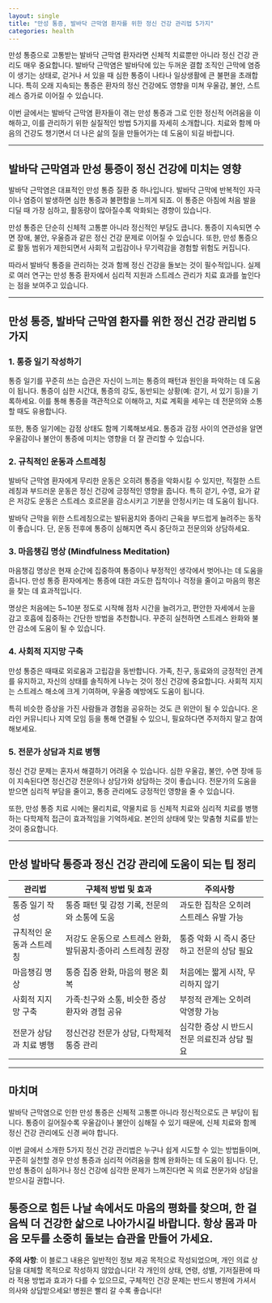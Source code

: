 ```yaml
---
layout: single
title: "만성 통증, 발바닥 근막염 환자를 위한 정신 건강 관리법 5가지"
categories: health
---
```

만성 통증으로 고통받는 발바닥 근막염 환자라면 신체적 치료뿐만 아니라 정신 건강 관리도 매우 중요합니다. 발바닥 근막염은 발바닥에 있는 두꺼운 결합 조직인 근막에 염증이 생기는 상태로, 걷거나 서 있을 때 심한 통증이 나타나 일상생활에 큰 불편을 초래합니다. 특히 오래 지속되는 통증은 환자의 정신 건강에도 영향을 미쳐 우울감, 불안, 스트레스 증가로 이어질 수 있습니다.

이번 글에서는 발바닥 근막염 환자들이 겪는 만성 통증과 그로 인한 정신적 어려움을 이해하고, 이를 관리하기 위한 실질적인 방법 5가지를 자세히 소개합니다. 치료와 함께 마음의 건강도 챙기면서 더 나은 삶의 질을 만들어가는 데 도움이 되길 바랍니다.

---

## 발바닥 근막염과 만성 통증이 정신 건강에 미치는 영향

발바닥 근막염은 대표적인 만성 통증 질환 중 하나입니다. 발바닥 근막에 반복적인 자극이나 염증이 발생하면 심한 통증과 불편함을 느끼게 되죠. 이 통증은 아침에 처음 발을 디딜 때 가장 심하고, 활동량이 많아질수록 악화되는 경향이 있습니다.

만성 통증은 단순히 신체적 고통뿐 아니라 정신적인 부담도 큽니다. 통증이 지속되면 수면 장애, 불안, 우울증과 같은 정신 건강 문제로 이어질 수 있습니다. 또한, 만성 통증으로 활동 범위가 제한되면서 사회적 고립감이나 무기력감을 경험할 위험도 커집니다.  

따라서 발바닥 통증을 관리하는 것과 함께 정신 건강을 돌보는 것이 필수적입니다. 실제로 여러 연구는 만성 통증 환자에서 심리적 지원과 스트레스 관리가 치료 효과를 높인다는 점을 보여주고 있습니다.

---

## 만성 통증, 발바닥 근막염 환자를 위한 정신 건강 관리법 5가지

### 1. 통증 일기 작성하기  
통증 일기를 꾸준히 쓰는 습관은 자신이 느끼는 통증의 패턴과 원인을 파악하는 데 도움이 됩니다. 통증이 심한 시간대, 통증의 강도, 동반되는 상황(예: 걷기, 서 있기 등)을 기록하세요. 이를 통해 통증을 객관적으로 이해하고, 치료 계획을 세우는 데 전문의와 소통할 때도 유용합니다.

또한, 통증 일기에는 감정 상태도 함께 기록해보세요. 통증과 감정 사이의 연관성을 알면 우울감이나 불안이 통증에 미치는 영향을 더 잘 관리할 수 있습니다.

### 2. 규칙적인 운동과 스트레칭  
발바닥 근막염 환자에게 무리한 운동은 오히려 통증을 악화시킬 수 있지만, 적절한 스트레칭과 부드러운 운동은 정신 건강에 긍정적인 영향을 줍니다. 특히 걷기, 수영, 요가 같은 저강도 운동은 스트레스 호르몬을 감소시키고 기분을 안정시키는 데 도움이 됩니다.

발바닥 근막을 위한 스트레칭으로는 발뒤꿈치와 종아리 근육을 부드럽게 늘려주는 동작이 좋습니다. 단, 운동 전후에 통증이 심해지면 즉시 중단하고 전문의와 상담하세요.

### 3. 마음챙김 명상 (Mindfulness Meditation)  
마음챙김 명상은 현재 순간에 집중하여 통증이나 부정적인 생각에서 벗어나는 데 도움을 줍니다. 만성 통증 환자에게는 통증에 대한 과도한 집착이나 걱정을 줄이고 마음의 평온을 찾는 데 효과적입니다.

명상은 처음에는 5~10분 정도로 시작해 점차 시간을 늘려가고, 편안한 자세에서 눈을 감고 호흡에 집중하는 간단한 방법을 추천합니다. 꾸준히 실천하면 스트레스 완화와 불안 감소에 도움이 될 수 있습니다.

### 4. 사회적 지지망 구축  
만성 통증은 때때로 외로움과 고립감을 동반합니다. 가족, 친구, 동료와의 긍정적인 관계를 유지하고, 자신의 상태를 솔직하게 나누는 것이 정신 건강에 중요합니다. 사회적 지지는 스트레스 해소에 크게 기여하며, 우울증 예방에도 도움이 됩니다.

특히 비슷한 증상을 가진 사람들과 경험을 공유하는 것도 큰 위안이 될 수 있습니다. 온라인 커뮤니티나 지역 모임 등을 통해 연결될 수 있으니, 필요하다면 주저하지 말고 참여해보세요.

### 5. 전문가 상담과 치료 병행  
정신 건강 문제는 혼자서 해결하기 어려울 수 있습니다. 심한 우울감, 불안, 수면 장애 등이 지속된다면 정신건강 전문의나 상담가와 상담하는 것이 좋습니다. 전문가의 도움을 받으면 심리적 부담을 줄이고, 통증 관리에도 긍정적인 영향을 줄 수 있습니다.

또한, 만성 통증 치료 시에는 물리치료, 약물치료 등 신체적 치료와 심리적 치료를 병행하는 다학제적 접근이 효과적임을 기억하세요. 본인의 상태에 맞는 맞춤형 치료를 받는 것이 중요합니다.

---

## 만성 발바닥 통증과 정신 건강 관리에 도움이 되는 팁 정리

| 관리법              | 구체적 방법 및 효과                         | 주의사항                          |
|-------------------|--------------------------------------|-------------------------------|
| 통증 일기 작성         | 통증 패턴 및 감정 기록, 전문의와 소통에 도움       | 과도한 집착은 오히려 스트레스 유발 가능             |
| 규칙적인 운동과 스트레칭    | 저강도 운동으로 스트레스 완화, 발뒤꿈치·종아리 스트레칭 권장 | 통증 악화 시 즉시 중단하고 전문의 상담 필요         |
| 마음챙김 명상          | 통증 집중 완화, 마음의 평온 회복               | 처음에는 짧게 시작, 무리하지 않기                  |
| 사회적 지지망 구축       | 가족·친구와 소통, 비슷한 증상 환자와 경험 공유      | 부정적 관계는 오히려 악영향 가능                   |
| 전문가 상담과 치료 병행    | 정신건강 전문가 상담, 다학제적 통증 관리           | 심각한 증상 시 반드시 전문 의료진과 상담 필요         |

---

## 마치며

발바닥 근막염으로 인한 만성 통증은 신체적 고통뿐 아니라 정신적으로도 큰 부담이 됩니다. 통증이 길어질수록 우울감이나 불안이 심해질 수 있기 때문에, 신체 치료와 함께 정신 건강 관리에도 신경 써야 합니다.

이번 글에서 소개한 5가지 정신 건강 관리법은 누구나 쉽게 시도할 수 있는 방법들이며, 꾸준히 실천할 경우 만성 통증과 심리적 어려움을 함께 완화하는 데 도움이 됩니다. 단, 만성 통증이 심하거나 정신 건강에 심각한 문제가 느껴진다면 꼭 의료 전문가와 상담을 받으시길 권합니다.

통증으로 힘든 나날 속에서도 마음의 평화를 찾으며, 한 걸음씩 더 건강한 삶으로 나아가시길 바랍니다. 항상 몸과 마음 모두를 소중히 돌보는 습관을 만들어 가세요.
---

**주의 사항**: 이 블로그 내용은 일반적인 정보 제공 목적으로 작성되었으며, 개인 의료 상담을 대체할 목적으로 작성하지 않았습니다! 각 개인의 상태, 연령, 성별, 기저질환에 따라 적용 방법과 효과가 다를 수 있으므로, 구체적인 건강 문제는 반드시 병원에 가셔서 의사와 상담받으세요! 병원은 빨리 갈 수록 좋습니다!
